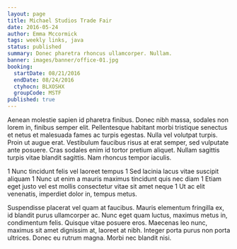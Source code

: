 ```yaml
---
layout: page
title: Michael Studios Trade Fair
date: 2016-05-24
author: Emma Mccormick
tags: weekly links, java
status: published
summary: Donec pharetra rhoncus ullamcorper. Nullam.
banner: images/banner/office-01.jpg
booking:
  startDate: 08/21/2016
  endDate: 08/24/2016
  ctyhocn: BLXOSHX
  groupCode: MSTF
published: true
---
```

Aenean molestie sapien id pharetra finibus. Donec nibh massa, sodales non lorem in, finibus semper elit. Pellentesque habitant morbi tristique senectus et netus et malesuada fames ac turpis egestas. Nulla vel volutpat turpis. Proin ut augue erat. Vestibulum faucibus risus at erat semper, sed vulputate ante posuere. Cras sodales enim id tortor pretium aliquet. Nullam sagittis turpis vitae blandit sagittis. Nam rhoncus tempor iaculis.

1 Nunc tincidunt felis vel laoreet tempus
1 Sed lacinia lacus vitae suscipit aliquam
1 Nunc ut enim a mauris maximus tincidunt quis nec diam
1 Etiam eget justo vel est mollis consectetur vitae sit amet neque
1 Ut ac elit venenatis, imperdiet dolor in, tempus metus.

Suspendisse placerat vel quam at faucibus. Mauris elementum fringilla ex, id blandit purus ullamcorper ac. Nunc eget quam luctus, maximus metus in, condimentum felis. Quisque vitae posuere eros. Maecenas leo nunc, maximus sit amet dignissim at, laoreet at nibh. Integer porta purus non porta ultrices. Donec eu rutrum magna. Morbi nec blandit nisi.
